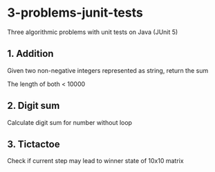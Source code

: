 # 3-problems-junit-tests
Three algorithmic problems with unit tests on Java (JUnit 5)

## 1. Addition
  
  Given two non-negative integers represented as string, return the sum
  
  The length of both < 10000
## 2. Digit sum
  
  Calculate digit sum for number without loop
## 3. Tictactoe
  
  Check if current step may lead to winner state of 10x10 matrix 
